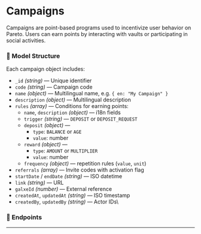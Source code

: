 # Campaigns

Campaigns are point-based programs used to incentivize user behavior on Pareto. Users can earn points by interacting with vaults or participating in social activities.

### 🎯 Model Structure

Each campaign object includes:

* `_id` _(string)_ — Unique identifier
* `code` _(string)_ — Campaign code
* `name` _(object)_ — Multilingual name, e.g. `{ en: "My Campaign" }`
* `description` _(object)_ — Multilingual description
* `rules` _(array)_ — Conditions for earning points:
  * `name`, `description` _(object)_ — i18n fields
  * `trigger` _(string)_ — `DEPOSIT` or `DEPOSIT_REQUEST`
  * `deposit` _(object)_ —
    * `type`: `BALANCE` or `AGE`
    * `value`: number
  * `reward` _(object)_ —
    * `type`: `AMOUNT` or `MULTIPLIER`
    * `value`: number
  * `frequency` _(object)_ — repetition rules (`value`, `unit`)
* `referrals` _(array)_ — Invite codes with activation flag
* `startDate` / `endDate` _(string)_ — ISO datetime
* `link` _(string)_ — URL
* `galxeId` _(number)_ — External reference
* `createdAt`, `updatedAt` _(string)_ — ISO timestamp
* `createdBy`, `updatedBy` _(string)_ — Actor IDs\


### 📡 Endpoints





***
